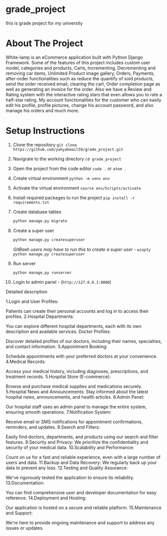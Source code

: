 # grade_project
this is grade project for my university


# About The Project
White-lamp is an eCommerce application built with Python Django Framework. Some of the features of this project includes custom user model, categories and products, Carts, Incrementing, Decrementing and removing car items, Unlimited Product image gallery, Orders, Payments, after-order functionalities such as reduce the quantify of sold products, send the order received email, clearing the cart, Order completion page as well as generating an invoice for the order. Also we have a Review and Rating system with the interactive rating stars that even allows you to rate a half-star rating. My account functionalities for the customer who can easily edit his profile, profile pictures, change his account password, and also manage his orders and much more.

# Setup Instructions

1. Clone the repository `git clone https://github.com/yahyakmail59/grade_project.git`
2. Navigrate to the working directory `cd grade_project`
3. Open the project from the code editor `code .` or `atom .`
4. Create virtual environment `python -m venv env`
5. Activate the virtual environment `source env/Scripts/activate`
6. Install required packages to run the project `pip install -r requirements.txt`



7. Create database tables
    ```sh
    python manage.py migrate
    ```
8. Create a super user
    ```sh
    python manage.py createsuperuser
    ```
    _GitBash users may have to run this to create a super user - `winpty python manage.py createsuperuser`_
9. Run server
    ```sh
    python manage.py runserver
    ```
10. Login to admin panel - (`http://127.0.0.1:8000`)




Detailed description


1.Login and User Profiles:
    
Patients can create their personal accounts and log in to access their profiles.
2.Hospital Departments:

You can explore different hospital departments, each with its own description and available services.
Doctor Profiles:
 
  Discover detailed profiles of our doctors, including their names, specialties, and contact information.
3.Appointment Booking:
 
  Schedule appointments with your preferred doctors at your convenience.
4.Medical Records:
 
  Access your medical history, including diagnoses, prescriptions, and treatment records.
5.Hospital Store (E-commerce):
  
  Browse and purchase medical supplies and medications securely.
5.Hospital News and Announcements:
  Stay informed about the latest hospital news, announcements, and health articles.
6.Admin Panel:
 
  Our hospital staff uses an admin panel to manage the entire system, ensuring smooth operations.
7.Notification System:
 
  Receive email or SMS notifications for appointment confirmations, reminders, and updates.
8.Search and Filters:
  
  Easily find doctors, departments, and products using our search and filter features.
9.Security and Privacy:
  We prioritize the confidentiality and security of your medical data.
10.Scalability and Performance:
 
  Count on us for a fast and reliable experience, even with a large number of users and data.
11.Backup and Data Recovery:
  We regularly back up your data to prevent any loss.
12.Testing and Quality Assurance:
 
  We've rigorously tested the application to ensure its reliability.
13.Documentation:
 
  You can find comprehensive user and developer documentation for easy reference.
14.Deployment and Hosting:
 
  Our application is hosted on a secure and reliable platform.
15.Maintenance and Support:

  We're here to provide ongoing maintenance and support to address any issues or updates.






  


